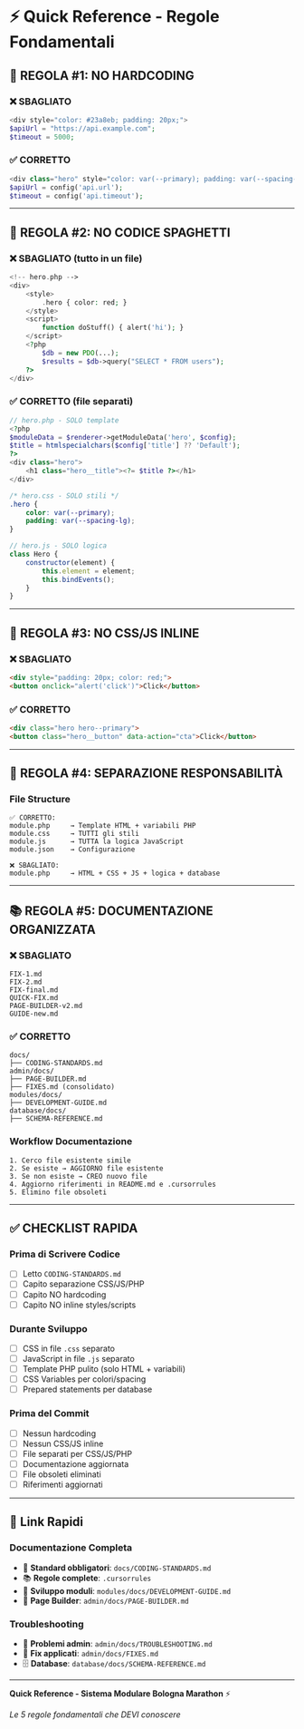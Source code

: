 # ⚡ Quick Reference - Regole Fondamentali

## 🚨 REGOLA #1: NO HARDCODING

### ❌ SBAGLIATO
```php
<div style="color: #23a8eb; padding: 20px;">
$apiUrl = "https://api.example.com";
$timeout = 5000;
```

### ✅ CORRETTO
```php
<div class="hero" style="color: var(--primary); padding: var(--spacing-lg);">
$apiUrl = config('api.url');
$timeout = config('api.timeout');
```

---

## 🚨 REGOLA #2: NO CODICE SPAGHETTI

### ❌ SBAGLIATO (tutto in un file)
```php
<!-- hero.php -->
<div>
    <style>
        .hero { color: red; }
    </style>
    <script>
        function doStuff() { alert('hi'); }
    </script>
    <?php
        $db = new PDO(...);
        $results = $db->query("SELECT * FROM users");
    ?>
</div>
```

### ✅ CORRETTO (file separati)
```php
// hero.php - SOLO template
<?php
$moduleData = $renderer->getModuleData('hero', $config);
$title = htmlspecialchars($config['title'] ?? 'Default');
?>
<div class="hero">
    <h1 class="hero__title"><?= $title ?></h1>
</div>
```

```css
/* hero.css - SOLO stili */
.hero {
    color: var(--primary);
    padding: var(--spacing-lg);
}
```

```javascript
// hero.js - SOLO logica
class Hero {
    constructor(element) {
        this.element = element;
        this.bindEvents();
    }
}
```

---

## 🚨 REGOLA #3: NO CSS/JS INLINE

### ❌ SBAGLIATO
```html
<div style="padding: 20px; color: red;">
<button onclick="alert('click')">Click</button>
```

### ✅ CORRETTO
```html
<div class="hero hero--primary">
<button class="hero__button" data-action="cta">Click</button>
```

---

## 🚨 REGOLA #4: SEPARAZIONE RESPONSABILITÀ

### File Structure
```
✅ CORRETTO:
module.php     → Template HTML + variabili PHP
module.css     → TUTTI gli stili
module.js      → TUTTA la logica JavaScript
module.json    → Configurazione

❌ SBAGLIATO:
module.php     → HTML + CSS + JS + logica + database
```

---

## 📚 REGOLA #5: DOCUMENTAZIONE ORGANIZZATA

### ❌ SBAGLIATO
```
FIX-1.md
FIX-2.md
FIX-final.md
QUICK-FIX.md
PAGE-BUILDER-v2.md
GUIDE-new.md
```

### ✅ CORRETTO
```
docs/
├── CODING-STANDARDS.md
admin/docs/
├── PAGE-BUILDER.md
├── FIXES.md (consolidato)
modules/docs/
├── DEVELOPMENT-GUIDE.md
database/docs/
├── SCHEMA-REFERENCE.md
```

### Workflow Documentazione
```
1. Cerco file esistente simile
2. Se esiste → AGGIORNO file esistente
3. Se non esiste → CREO nuovo file
4. Aggiorno riferimenti in README.md e .cursorrules
5. Elimino file obsoleti
```

---

## ✅ CHECKLIST RAPIDA

### Prima di Scrivere Codice
- [ ] Letto `CODING-STANDARDS.md`
- [ ] Capito separazione CSS/JS/PHP
- [ ] Capito NO hardcoding
- [ ] Capito NO inline styles/scripts

### Durante Sviluppo
- [ ] CSS in file `.css` separato
- [ ] JavaScript in file `.js` separato
- [ ] Template PHP pulito (solo HTML + variabili)
- [ ] CSS Variables per colori/spacing
- [ ] Prepared statements per database

### Prima del Commit
- [ ] Nessun hardcoding
- [ ] Nessun CSS/JS inline
- [ ] File separati per CSS/JS/PHP
- [ ] Documentazione aggiornata
- [ ] File obsoleti eliminati
- [ ] Riferimenti aggiornati

---

## 📖 Link Rapidi

### Documentazione Completa
- 🚨 **Standard obbligatori**: `docs/CODING-STANDARDS.md`
- 📚 **Regole complete**: `.cursorrules`
- 🧩 **Sviluppo moduli**: `modules/docs/DEVELOPMENT-GUIDE.md`
- 🎨 **Page Builder**: `admin/docs/PAGE-BUILDER.md`

### Troubleshooting
- 🚨 **Problemi admin**: `admin/docs/TROUBLESHOOTING.md`
- 🔧 **Fix applicati**: `admin/docs/FIXES.md`
- 🗄️ **Database**: `database/docs/SCHEMA-REFERENCE.md`

---

**Quick Reference - Sistema Modulare Bologna Marathon** ⚡

*Le 5 regole fondamentali che DEVI conoscere*
